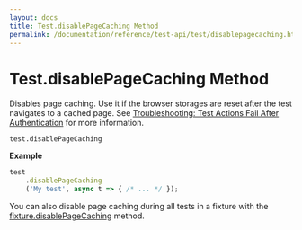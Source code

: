 ```yaml
---
layout: docs
title: Test.disablePageCaching Method
permalink: /documentation/reference/test-api/test/disablepagecaching.html
---
```

# Test.disablePageCaching Method

Disables page caching. Use it if the browser storages are reset after the test navigates to a cached page.  See [Troubleshooting: Test Actions Fail After Authentication](../../../guides/advanced-guides/authentication.md#test-actions-fail-after-authentication) for more information.

```text
test.disablePageCaching
```

**Example**

```js
test
    .disablePageCaching
    ('My test', async t => { /* ... */ });
```

You can also disable page caching during all tests in a fixture with the [fixture.disablePageCaching](../fixture/disablepagecaching.md) method.
